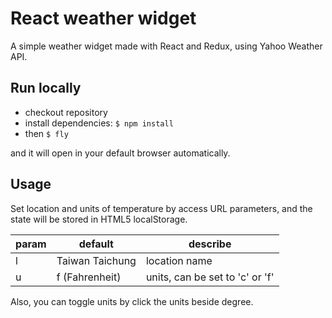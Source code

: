 # React weather widget

A simple weather widget made with React and Redux, using Yahoo Weather API.

## Run locally

* checkout repository
* install dependencies: `$ npm install`
* then `$ fly`

and it will open in your default browser automatically.

## Usage

Set location and units of temperature by access URL parameters, and the state will be stored in HTML5 localStorage.

| param | default         | describe                        |
| ----- | --------------- | ------------------------------- |
| l     | Taiwan Taichung | location name                   |
| u     | f (Fahrenheit)  | units, can be set to 'c' or 'f' |

Also, you can toggle units by click the units beside degree.
